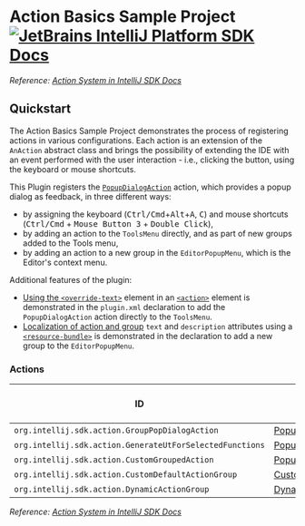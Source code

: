 # Action Basics Sample Project [![JetBrains IntelliJ Platform SDK Docs](https://jb.gg/badges/docs.svg)][docs]
*Reference: [Action System in IntelliJ SDK Docs][docs:actions]*

## Quickstart

The Action Basics Sample Project demonstrates the process of registering actions in various configurations.
Each action is an extension of the `AnAction` abstract class and brings the possibility of extending the IDE with an event performed with the user interaction - i.e., clicking the button, using the keyboard or mouse shortcuts.

This Plugin registers the [`PopupDialogAction`][file:PopupDialogAction] action, which provides a popup dialog as feedback, in three different ways:
- by assigning the keyboard (<kbd>Ctrl/Cmd</kbd>+<kbd>Alt</kbd>+<kbd>A</kbd>, <kbd>C</kbd>) and mouse shortcuts (<kbd>Ctrl/Cmd</kbd> + <kbd>Mouse Button 3</kbd> + <kbd>Double Click</kbd>),
- by adding an action to the `ToolsMenu` directly, and as part of new groups added to the Tools menu,
- by adding an action to a new group in the `EditorPopupMenu`, which is the Editor's context menu.

Additional features of the plugin:
- [Using the `<override-text>`][docs:action-override] element in an [`<action>`][docs:plugin-configuration-file:actions:action] element is demonstrated in the `plugin.xml` declaration to add the `PopupDialogAction` action directly to the `ToolsMenu`.
- [Localization of action and group][docs:action-locale] `text` and `description` attributes using a [`<resource-bundle>`][docs:plugin-configuration-file:resource-bundle] is demonstrated in the declaration to add a new group to the `EditorPopupMenu`.

### Actions

| ID                                                 | Implementation                                            | Base Action Class |
|----------------------------------------------------|-----------------------------------------------------------|-------------------|
| `org.intellij.sdk.action.GroupPopDialogAction`     | [PopupDialogAction][file:PopupDialogAction]               | `AnAction`        |
| `org.intellij.sdk.action.GenerateUtForSelectedFunctions`        | [PopupDialogAction][file:PopupDialogAction]               | `AnAction`        |
| `org.intellij.sdk.action.CustomGroupedAction`      | [PopupDialogAction][file:PopupDialogAction]               | `AnAction`        |
| `org.intellij.sdk.action.CustomDefaultActionGroup` | [CustomDefaultActionGroup][file:CustomDefaultActionGroup] | `ActionGroup`     |
| `org.intellij.sdk.action.DynamicActionGroup`       | [DynamicActionGroup][file:DynamicActionGroup]             | `ActionGroup`     |

*Reference: [Action System in IntelliJ SDK Docs][docs:actions]*


[docs]: https://plugins.jetbrains.com/docs/intellij/
[docs:actions]: https://plugins.jetbrains.com/docs/intellij/action-system.html
[docs:action-override]: https://plugins.jetbrains.com/docs/intellij/plugin-configuration-file.html#idea-plugin__actions__action__override-text
[docs:action-locale]: https://plugins.jetbrains.com/docs/intellij/action-system.html#localizing-actions-and-groups
[docs:plugin-configuration-file:actions:action]: https://plugins.jetbrains.com/docs/intellij/plugin-configuration-file.html#idea-plugin__actions__action
[docs:plugin-configuration-file:resource-bundle]: https://plugins.jetbrains.com/docs/intellij/plugin-configuration-file.html#idea-plugin__resource-bundle

[file:PopupDialogAction]: ./src/main/java/org/intellij/sdk/action/PopupDialogAction.java
[file:CustomDefaultActionGroup]: ./src/main/java/org/intellij/sdk/action/CustomDefaultActionGroup.java
[file:DynamicActionGroup]: ./src/main/java/org/intellij/sdk/action/DynamicActionGroup.java
